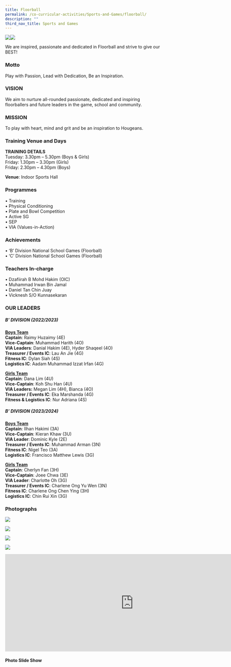 ```yaml
---
title: Floorball
permalink: /co-curricular-activities/Sports-and-Games/floorball/
description: ""
third_nav_title: Sports and Games
---
```

![](/images/Floor/sec4cohort.jpeg)![](/images/Floor/hsfb2023.jpeg)

We are inspired, passionate and dedicated in Floorball and strive to give our BEST!

### Motto  
Play with Passion, Lead with Dedication, Be an Inspiration.

### VISION
We aim to nurture all-rounded passionate, dedicated and inspiring floorballers and future leaders in the game, school and community.

### MISSION
To play with heart, mind and grit and be an inspiration to Hougeans.

### Training Venue and Days
**TRAINING DETAILS**  
Tuesday: 3.30pm – 5.30pm (Boys &amp; Girls)      
Friday: 1.30pm – 3.30pm (Girls)  
Friday: 2.30pm – 4.30pm (Boys)

**Venue**: Indoor Sports Hall 



### Programmes

•	Training  
•	Physical Conditioning  
•	Plate and Bowl Competition  
•	Active SG  
•	SEP  
•	VIA (Values-in-Action)  


### Achievements

•	‘B’ Division National School Games (Floorball)  
•	‘C’ Division National School Games (Floorball)

### Teachers In-charge
•	Dzafiirah B Mohd Hakim (OIC)  
•	Muhammad Irwan Bin Jamal  
•	Daniel Tan Chin Juay  
•	Vicknesh S/O Kunnasekaran  



### OUR LEADERS
##### B’ DIVISION (2022/2023)  
<u>**Boys Team**</u>  
**Captain**: Raimy Huzaimy (4E)  
**Vice-Captain**: Muhammad Harith (4O)  
**VIA Leaders**: Danial Hakim (4E), Hyder Shaqeel (4O)  
**Treasurer / Events IC**: Lau An Jie (4G)  
**Fitness IC**: Dylan Siah (4S)  
**Logistics IC**: Aadam Muhammad Izzat Irfan (4G)  

<u>**Girls Team**</u>  
**Captain**: Dana Lim (4U)  
**Vice-Captain**: Koh Shu Han (4U)  
**VIA Leaders:** Megan Lim (4H), Bianca (4O)  
**Treasurer / Events IC**: Eka Marshanda (4G)  
**Fitness &amp; Logistics IC**: Nur Adriana (4S)  

##### B’ DIVISION (2023/2024)
<u>**Boys Team**</u>  
**Captain**: Ilhan Hakimi (3A)  
**Vice-Captain**: Kieran Khaw (3U)  
**VIA Leader**: Dominic Kyle (2E)  
**Treasurer / Events IC**: Muhammad Arman (3N)  
**Fitness IC**: Nigel Teo (3A)  
**Logistics IC**: Francisco Matthew Lewis (3G)  

<u>**Girls Team**</u>  
**Captain**: Cherlyn Fan (3H)  
**Vice-Captain**: Joee Chwa (3E)  
**VIA Leader**: Charlotte Oh (3G)  
**Treasurer / Events IC**: Charlene Ong Yu Wen (3N)  
**Fitness IC**: Charlene Ong Chen Ying (3H)  
**Logistics IC**: Chin Rui Xin (3G)  



### Photographs
![](/images/Floor/b%20div%20boys.jpeg)

![](/images/Floor/b%20div%20girls.jpeg)

![](/images/Floor/hsfb2022.jpeg)

![](/images/Floor/sec4cohort.jpeg)


<iframe allowfullscreen="" allow="accelerometer; autoplay; clipboard-write; encrypted-media; gyroscope; picture-in-picture; web-share" frameborder="0" title="Floorball" src="https://www.youtube.com/embed/YfXCFszSLgE" height="315" width="830"></iframe>

#### Photo Slide Show
